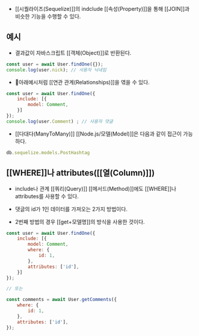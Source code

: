- [[시퀄라이즈(Sequelize)]]의 indclude [[속성(Property)]]을 통해 [[JOIN]]과 비슷한 기능을 수행할 수 있다.


## 예시

- 결과값이 자바스크립트 [[객체(Object)]]로 반환된다.

```js
const user = await User.findOne({});
console.log(user.nick); // 사용자 닉네임
```

- 아래예시처럼 [[연관 관계(Relationships)]]을 엮을 수 있다.

```js
const user = await User.findOne({
	include: [{
		model: Comment,
	}]
});
console.log(user.Comment) ; // 사용자 댓글
```

- [[다대다(ManyToMany)]] [[Node.js/모델(Model)]]은 다음과 같이 접근이 가능하다.

```js
db.sequelize.models.PostHashtag
```


## [[WHERE]]나 attributes([[열(Column)]])

- include나 관계 [[쿼리(Query)]] [[메서드(Method)]]에도 [[WHERE]]나 attributes를 사용할 수 있다.

- 댓글의 id가 1인 데이터를 가져오는 2가지 방법이다.
- 2번째 방법의 경우 [[get+모델명]]의 방식을 사용한 것이다.

```js
const user = await User.findOne({
	include: [{
		model: Comment,
		where: {
			id: 1,
		},
		attributes: ['id'],
	}]
});

// 또는 

const comments = await User.getComments({
	where: {
		id: 1,
	},
	attributes: ['id'],
});
```